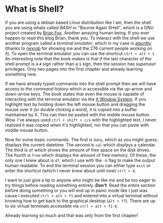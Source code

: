 # What is Shell?

If you are using a debian based Linux distribution like I am, then the shell you are using whats called *BASH* or "Bourne Again SHell", which is a GNU project created by [Brian Fox](https://en.wikipedia.org/wiki/Brian_Fox_(computer_programmer)). Another amazing human being. If you ever happen to read this blog Brian, thank you. To interact with the shell we use another program called a *terminal emulator*, which in my case is [alacritty](https://github.com/alacritty/alacritty) (thanks to [rwxrob](https://gitlab.com/rwxrob) for showing me and the 276 current people working on it). To open the terminal emulator you can use the shortcut `ctrl + alt + t`. An interesting note that the book makes is that if the last character of the shell prompt is a `#` sign rather than a `$` sign, then the session has *superuser* privileges. Only two pages into the first chapter and already learning something new. 

If we have already typed commands into the shell prompt then we will have access to the *command history* which is accessible via the up-arrow and down-arrow keys. The book states that even the mouse is capable of interacting with the terminal emulator via the [X Window System](https://en.wikipedia.org/wiki/X_Window_System). If you highlight text by holding down the left mouse button and dragging the mouse over it (or double clicking a word), it is copied into a buffer maintained by X. This can then be pasted with the middle mouse button. Wow. I've always used `ctrl + shift + c/v` with the highlighted text, I never realized it was copied when it's highlighted, nor that you can paste with middle mouse button.

Now for some basic commands. The first is `date`, which as you might guess, displays the current datetime. The second is `cal` which displays a calendar. The third is `df` which shows the amount of free space on the disk drives. The fourth is `free` which displays the amount of free memory. Of these, the only one I knew about is `df`, which I use with the `-h` flag to make the output human readable. To end the terminal session you can either type `exit` or enter the shortcut (which I never knew about until now) `ctrl + d`.

I want to just give a tip to anyone who might be like me and be too eager to try things before reading something entirely. ***Don't***. Read the entire section before doing something or you will end up in panic mode like I just was cause I executed `ctrl + alt + f1` and entered into a virtual terminal without knowing how to get back to the graphical desktop (`alt + f7`). There are up to six virtual terminals accessible via `ctrl + alt + f1-6`. 

Already learning so much and that was only from the first chapter!
